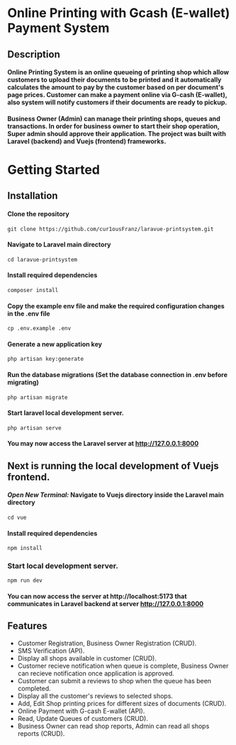 # Online Printing with Gcash (E-wallet) Payment System

## Description

####  Online Printing System is an online queueing of printing shop which allow customers to upload their documents to be printed and it automatically calculates the amount to pay by the customer based on per document's page prices. Customer can make a payment online via G-cash (E-wallet), also system will notify customers if their documents are ready to pickup.

#### Business Owner (Admin) can manage their printing shops, queues and transactions. In order for business owner to start their shop operation, Super admin should approve their application. The project was built with Laravel (backend) and Vuejs (frontend) frameworks.

# Getting Started

## Installation

#### Clone the repository

```
git clone https://github.com/cur1ousFranz/laravue-printsystem.git
```
#### Navigate to Laravel main directory

```
cd laravue-printsystem
```
#### Install required dependencies

```
composer install
```

#### Copy the example env file and make the required configuration changes in the .env file

```
cp .env.example .env
```

#### Generate a new application key

```
php artisan key:generate
```

#### Run the database migrations (Set the database connection in .env before migrating)

```
php artisan migrate
```

#### Start laravel local development server.

```
php artisan serve
```

#### You may now access the Laravel server at http://127.0.0.1:8000


## Next is running the local development of Vuejs frontend.

#### *Open New Terminal:* Navigate to Vuejs directory inside the Laravel main directory

```
cd vue
```

#### Install required dependencies

```
npm install
```

### Start local development server.

```
npm run dev
```

#### You can now access the server at http://localhost:5173 that communicates in Laravel backend at server http://127.0.0.1:8000


## Features

* Customer Registration, Business Owner Registration (CRUD).
* SMS Verification (API).
* Display all shops available in customer (CRUD).
* Customer recieve notification when queue is complete, Business Owner can recieve notification once application is approved.
* Customer can submit a reviews to shop when the queue has been completed.
* Display all the customer's reviews to selected shops.
* Add, Edit Shop printing prices for different sizes of documents (CRUD).
* Online Payment with G-cash E-wallet (API).
* Read, Update Queues of customers (CRUD).
* Business Owner can read shop reports, Admin can read all shops reports (CRUD).
